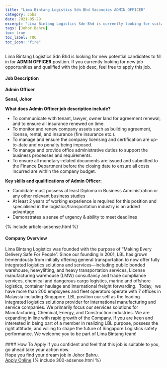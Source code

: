 ```yaml
---
title: "Lima Bintang Logistics Sdn Bhd Vacancies ADMIN OFFICER" 
category: Jobs 
date: 2021-05-29 
excerpt: "Lima Bintang Logistics Sdn Bhd is currently looking for suitable person to fill in the ADMIN OFFICER which based in Johor Bahru" 
tags: [Johor Bahru] 
toc: true 
toc_label: TOC 
toc_icon: "fire" 
--- 
```


<p>Lima Bintang Logistics Sdn Bhd is looking for new potential candidates to fill in for <b>ADMIN OFFICER</b> position. If you currently looking for new job opportunities and qualified with the job desc, feel free to apply this job.
</p><div><div><h4>Job Description</h4></div><div><div><span><div><p><strong>Admin Officer</strong></p><p><strong>Senai, Johor</strong></p><p><strong>What does Admin Officer job description include?</strong></p><ul><li><span>To communicate with tenant, lawyer, owner land for agreement renewal, and to ensure all insurance renewed on time.</span></li><li><span>To monitor and renew company assets such as building agreement, license, rental, and insurance (fire insurance etc.).</span></li><li><span>To manage and ensure the company licensing and certification are up-to-date and no penalty being imposed.</span></li><li><span>To manage and provide office administrative duties to support the business processes and requirements.</span></li><li><span>To ensure all monetary-related documents are issued and submitted to the Finance Department before the closing date to ensure all costs incurred are within the company budget.</span></li></ul><p><strong>Key skills and qualifications of Admin Officer:</strong></p><ul><li>Candidate must possess at least <span>Diploma in Business Administration&#160;or any other relevant business studies</span></li><li>At least 2 years of working experience is required for this position and specialised in the logistics/transportation industry is an added advantage</li><li><span>Demonstrates a sense of urgency &amp; ability to meet deadlines</span></li></ul></div></span></div></div></div> 
{% include article-adsense.html %} 
<div><div><h4>Company Overview</h4></div><div><div><span><div><div>
	Lima Bintang Logistics&#160;was founded with the purpose of &#8220;Making Every Delivery Safe For People&#8221;.&#160;Since our founding in 2001, LBL has grown tremendously from initially offering general transportation to now offer fully integrated logistics solutions and services&#8212;including public bonded warehouse, heavylifting, and heavy transportation services, License manufacturing warehouse (LMW) consultancy and trade compliance services, chemical and dangerous cargo logistics, marine and offshore logistics, container haulage and international freight forwarding. &#160;Today, &#160;we have more than 200 employees and fleet operators operate with 7 offices in Malaysia including Singapore. LBL position our self as the leading integrated logistics solutions provider for international manufacturing and service companies. We primarily focus our services solutions for Manufacturing, Chemical, Energy, and Construction industries.&#160;We are expanding in line with rapid growth of the Company. If you are keen and interested in being part of a member in realizing LBL purpose, possess the right attitude, and willing to shape the future of Singapore Logistics safety performance. We welcome you to be part of Lima Bintang team!&#160;<br>
	&#160;</div></div></span></div></div></div> 
#### How To Apply 
If you confident and feel that this job is suitable to you, go ahead take your action now. <br/> 
Hope you find your dream job in Johor Bahru. <br/> 
<a href="https://www.jobstreet.com.my/en/job/admin-officer-4576905?jobId=jobstreet-my-job-4576905&" class="btn btn--info" target="_blank" rel="nofollow noopenner">Apply Online</a> 
{% include 300-adsense.html %} 